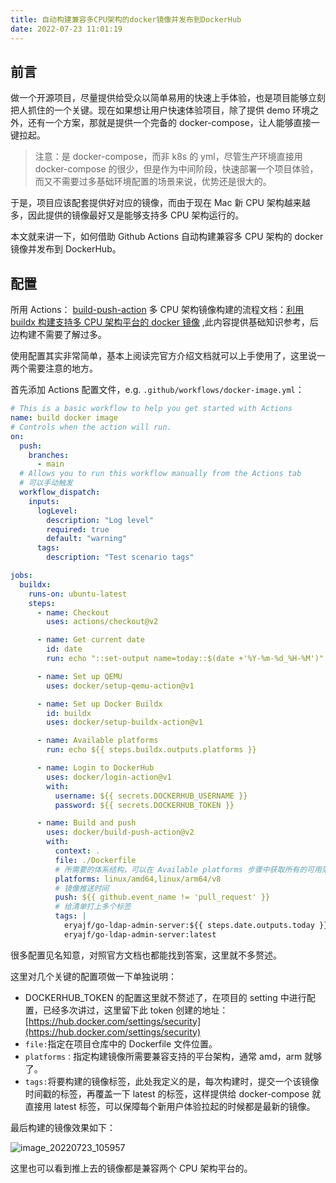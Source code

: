 ```yaml
---
title: 自动构建兼容多CPU架构的docker镜像并发布到DockerHub
date: 2022-07-23 11:01:19
---
```


## 前言

做一个开源项目，尽量提供给受众以简单易用的快速上手体验，也是项目能够立刻把人抓住的一个关键。现在如果想让用户快速体验项目，除了提供 demo 环境之外，还有一个方案，那就是提供一个完备的 docker-compose，让人能够直接一键拉起。

> 注意：是 docker-compose，而非 k8s 的 yml，尽管生产环境直接用 docker-compose 的很少，但是作为中间阶段，快速部署一个项目体验，而又不需要过多基础环境配置的场景来说，优势还是很大的。

于是，项目应该配套提供好对应的镜像，而由于现在 Mac 新 CPU 架构越来越多，因此提供的镜像最好又是能够支持多 CPU 架构运行的。

本文就来讲一下，如何借助 Github Actions 自动构建兼容多 CPU 架构的 docker 镜像并发布到 DockerHub。

## 配置

所用 Actions： [build-push-action](https://github.com/docker/build-push-action)
多 CPU 架构镜像构建的流程文档：[利用 buildx 构建支持多 CPU 架构平台的 docker 镜像](https://wiki.eryajf.net/pages/95cf71/) ,此内容提供基础知识参考，后边构建不需要了解过多。

使用配置其实非常简单，基本上阅读完官方介绍文档就可以上手使用了，这里说一两个需要注意的地方。

首先添加 Actions 配置文件，e.g. `.github/workflows/docker-image.yml`：

```yaml
# This is a basic workflow to help you get started with Actions
name: build docker image
# Controls when the action will run.
on:
  push:
    branches:
      - main
  # Allows you to run this workflow manually from the Actions tab
  # 可以手动触发
  workflow_dispatch:
    inputs:
      logLevel:
        description: "Log level"
        required: true
        default: "warning"
      tags:
        description: "Test scenario tags"

jobs:
  buildx:
    runs-on: ubuntu-latest
    steps:
      - name: Checkout
        uses: actions/checkout@v2

      - name: Get current date
        id: date
        run: echo "::set-output name=today::$(date +'%Y-%m-%d_%H-%M')"

      - name: Set up QEMU
        uses: docker/setup-qemu-action@v1

      - name: Set up Docker Buildx
        id: buildx
        uses: docker/setup-buildx-action@v1

      - name: Available platforms
        run: echo ${{ steps.buildx.outputs.platforms }}

      - name: Login to DockerHub
        uses: docker/login-action@v1
        with:
          username: ${{ secrets.DOCKERHUB_USERNAME }}
          password: ${{ secrets.DOCKERHUB_TOKEN }}

      - name: Build and push
        uses: docker/build-push-action@v2
        with:
          context: .
          file: ./Dockerfile
          # 所需要的体系结构，可以在 Available platforms 步骤中获取所有的可用架构
          platforms: linux/amd64,linux/arm64/v8
          # 镜像推送时间
          push: ${{ github.event_name != 'pull_request' }}
          # 给清单打上多个标签
          tags: |
            eryajf/go-ldap-admin-server:${{ steps.date.outputs.today }}
            eryajf/go-ldap-admin-server:latest
```

很多配置见名知意，对照官方文档也都能找到答案，这里就不多赘述。

这里对几个关键的配置项做一下单独说明：

- DOCKERHUB_TOKEN 的配置这里就不赘述了，在项目的 setting 中进行配置，已经多次讲过，这里留下此 token 创建的地址：[https://hub.docker.com/settings/security](https://hub.docker.com/settings/security)
- `file:`指定在项目仓库中的 Dockerfile 文件位置。
- `platforms：`指定构建镜像所需要兼容支持的平台架构，通常 amd，arm 就够了。
- `tags:`将要构建的镜像标签，此处我定义的是，每次构建时，提交一个该镜像时间戳的标签，再覆盖一下 latest 的标签，这样提供给 docker-compose 就直接用 latest 标签，可以保障每个新用户体验拉起的时候都是最新的镜像。

最后构建的镜像效果如下：

![image_20220723_105957](/img/image_20220723_105957.png)

这里也可以看到推上去的镜像都是兼容两个 CPU 架构平台的。
